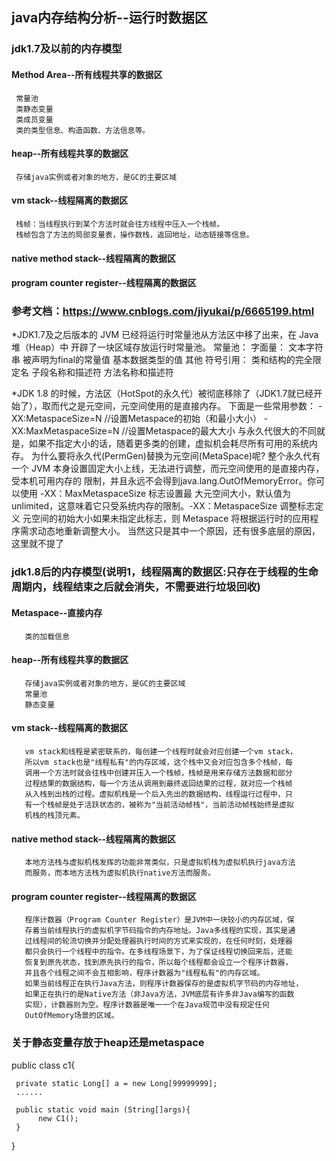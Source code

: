 
## java内存结构分析--运行时数据区

 ### jdk1.7及以前的内存模型
 #### Method Area--所有线程共享的数据区
     常量池
     类静态变量
     类成员变量
     类的类型信息、构造函数、方法信息等。
 #### heap--所有线程共享的数据区
     存储java实例或者对象的地方，是GC的主要区域
 #### vm stack--线程隔离的数据区
     栈帧：当线程执行到某个方法时就会往方线程中压入一个栈帧。
     栈帧包含了方法的局部变量表，操作数栈，返回地址，动态链接等信息。
 #### native method stack--线程隔离的数据区
 #### program counter register--线程隔离的数据区
### 参考文档：https://www.cnblogs.com/jiyukai/p/6665199.html

  *JDK1.7及之后版本的 JVM 已经将运行时常量池从方法区中移了出来，在 Java 堆（Heap）中
  开辟了一块区域存放运行时常量池。
  常量池：
    字面量：
      文本字符串
      被声明为final的常量值
      基本数据类型的值
      其他
    符号引用：
      类和结构的完全限定名
      子段名称和描述符
      方法名称和描述符
  
  *JDK 1.8 的时候，方法区（HotSpot的永久代）被彻底移除了（JDK1.7就已经开始了），取而代之是元空间，元空间使用的是直接内存。
  下面是一些常用参数：
  -XX:MetaspaceSize=N //设置Metaspace的初始（和最小大小）
  -XX:MaxMetaspaceSize=N //设置Metaspace的最大大小
  与永久代很大的不同就是，如果不指定大小的话，随着更多类的创建，虚拟机会耗尽所有可用的系统内存。
  为什么要将永久代(PermGen)替换为元空间(MetaSpace)呢?
  整个永久代有一个 JVM 本身设置固定大小上线，无法进行调整，而元空间使用的是直接内存，受本机可用内存的
  限制，并且永远不会得到java.lang.OutOfMemoryError。你可以使用 -XX：MaxMetaspaceSize 标志设置最
  大元空间大小，默认值为 unlimited，这意味着它只受系统内存的限制。-XX：MetaspaceSize 调整标志定义
  元空间的初始大小如果未指定此标志，则 Metaspace 将根据运行时的应用程序需求动态地重新调整大小。
  当然这只是其中一个原因，还有很多底层的原因，这里就不提了
  
 ### jdk1.8后的内存模型(说明1，线程隔离的数据区:只存在于线程的生命周期内，线程结束之后就会消失，不需要进行垃圾回收)
 #### Metaspace--直接内存
       类的加载信息
 #### heap--所有线程共享的数据区
       存储java实例或者对象的地方，是GC的主要区域
       常量池
       静态变量
 #### vm stack--线程隔离的数据区
       vm stack和线程是紧密联系的，每创建一个线程时就会对应创建一个vm stack，
       所以vm stack也是"线程私有"的内存区域，这个栈中又会对应包含多个栈帧，每
       调用一个方法时就会往栈中创建并压入一个栈帧，栈帧是用来存储方法数据和部分
       过程结果的数据结构，每一个方法从调用到最终返回结果的过程，就对应一个栈帧
       从入栈到出栈的过程。虚拟机栈是一个后入先出的数据结构，线程运行过程中，只
       有一个栈帧是处于活跃状态的，被称为"当前活动帧栈"，当前活动帧栈始终是虚拟
       机栈的栈顶元素。
 #### native method stack--线程隔离的数据区
       本地方法栈与虚拟机栈发挥的功能非常类似，只是虚拟机栈为虚拟机执行java方法
       而服务，而本地方法栈为虚拟机执行native方法而服务。
 #### program counter register--线程隔离的数据区
       程序计数器（Program Counter Register）是JVM中一块较小的内存区域，保
       存着当前线程执行的虚拟机字节码指令的内存地址。Java多线程的实现，其实是通
       过线程间的轮流切换并分配处理器执行时间的方式来实现的，在任何时刻，处理器
       都只会执行一个线程中的指令。在多线程场景下，为了保证线程切换回来后，还能
       恢复到原先状态，找到原先执行的指令，所以每个线程都会设立一个程序计数器，
       并且各个线程之间不会互相影响，程序计数器为"线程私有"的内存区域。
       如果当前线程正在执行Java方法，则程序计数器保存的是虚拟机字节码的内存地址，
       如果正在执行的是Native方法（非Java方法，JVM底层有许多非Java编写的函数
       实现），计数器则为空。程序计数器是唯一一个在Java规范中没有规定任何
       OutOfMemory场景的区域。
 ### 关于静态变量存放于heap还是metaspace
 public class c1{
 
     private static Long[] a = new Long[99999999];
     ......
     
     public static void main (String[]args){
          new C1();
     }
 }
 